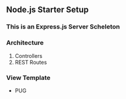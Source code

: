 ## Node.js Starter Setup

### This is an Express.js Server Scheleton

### Architecture

1. Controllers
2. REST Routes

### View Template

- PUG
